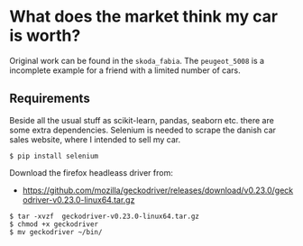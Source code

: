 # What does the market think my car is worth?

Original work can be found in the `skoda_fabia`. The `peugeot_5008` is a incomplete example for a friend with a limited
number of cars.

## Requirements

Beside all the usual stuff as scikit-learn, pandas, seaborn etc. there are some extra dependencies. Selenium is needed
to scrape the danish car sales website, where I intended to sell my car.

```
$ pip install selenium
```

Download the firefox headleass driver from:
- https://github.com/mozilla/geckodriver/releases/download/v0.23.0/geckodriver-v0.23.0-linux64.tar.gz

```
$ tar -xvzf  geckodriver-v0.23.0-linux64.tar.gz
$ chmod +x geckodriver
$ mv geckodriver ~/bin/
```
